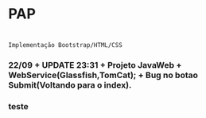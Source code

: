 # <h1>PAP<h1>
    Implementação Bootstrap/HTML/CSS
<h3>
 22/09 
+ UPDATE 23:31 
+ Projeto JavaWeb + WebService(Glassfish,TomCat);
+ Bug no botao Submit(Voltando para o index).<h3>


teste
